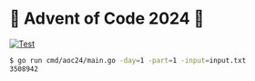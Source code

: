 # 🎁 Advent of Code 2024 🎁

[![Test](https://github.com/jskrd/advent-of-code-2024/actions/workflows/test.yml/badge.svg)](https://github.com/jskrd/advent-of-code-2024/actions/workflows/test.yml)

```sh
$ go run cmd/aoc24/main.go -day=1 -part=1 -input=input.txt
3508942
```
